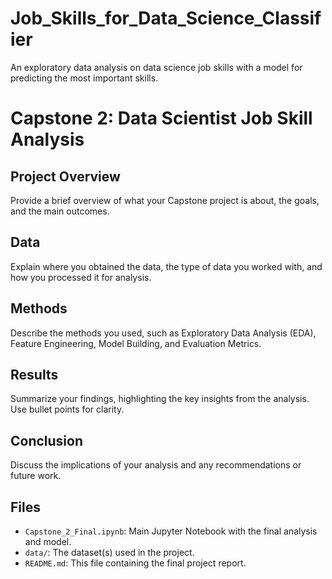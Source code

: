 # Job_Skills_for_Data_Science_Classifier
An exploratory data analysis on data science job skills with a model for predicting the most important skills.

# Capstone 2: Data Scientist Job Skill Analysis

## Project Overview
Provide a brief overview of what your Capstone project is about, the goals, and the main outcomes.

## Data
Explain where you obtained the data, the type of data you worked with, and how you processed it for analysis.

## Methods
Describe the methods you used, such as Exploratory Data Analysis (EDA), Feature Engineering, Model Building, and Evaluation Metrics.

## Results
Summarize your findings, highlighting the key insights from the analysis. Use bullet points for clarity.

## Conclusion
Discuss the implications of your analysis and any recommendations or future work.

## Files
- `Capstone_2_Final.ipynb`: Main Jupyter Notebook with the final analysis and model.
- `data/`: The dataset(s) used in the project.
- `README.md`: This file containing the final project report.
